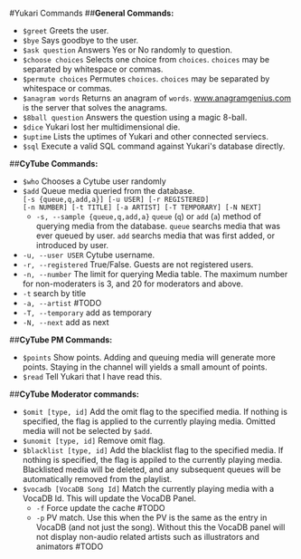 #Yukari Commands
##**General Commands:**
- `$greet` Greets the user.
- `$bye` Says goodbye to the user.
- `$ask question` Answers Yes or No randomly to question.
- `$choose choices` Selects one choice from `choices`. `choices` may be separated by whitespace or commas.
- `$permute choices` Permutes `choices`. `choices` may be separated by whitespace or commas.
- `$anagram words` Returns an anagram of `words`. www.anagramgenius.com is the server that solves the anagrams.
- `$8ball question` Answers the question using a magic 8-ball.
- `$dice` Yukari lost her multidimensional die.
- `$uptime` Lists the uptimes of Yukari and other connected serviecs.
- `$sql` Execute a valid SQL command against Yukari's database directly.

##**CyTube Commands:**
- `$who` Chooses a Cytube user randomly 
- `$add` Queue media queried from the database.  
 `[-s {queue,q,add,a}] [-u USER] [-r REGISTERED]`  
 `[-n NUMBER] [-t TITLE] [-a ARTIST] [-T TEMPORARY] [-N NEXT]`
  - `-s, --sample {queue,q,add,a}` `queue` (`q`) or `add` (`a`) method of querying media from the database. `queue` searchs media that was ever queued by user. `add` searchs media that was first added, or introduced by user.
 - `-u, --user USER` Cytube username.
 - `-r, --registered` True/False. Guests are not registered users.
 - `-n, --number` The limit for querying Media table. The maximum number for non-moderaters is 3, and 20 for moderators and above.
 - `-t` search by title
 - `-a, --artist` #TODO
 - `-T, --temporary` add as temporary
 - `-N, --next` add as next

##**CyTube PM Commands:**
- `$points`  Show points. Adding and queuing media will generate more points. Staying in the channel will yields a small amount of points.  
- `$read` Tell Yukari that I have read this.

##**CyTube Moderator commands:**
- `$omit [type, id]` Add the omit flag to the specified media. If nothing is specified, the flag is applied to the currently playing media. Omitted media will not be selected by `$add`.
- `$unomit [type, id]` Remove omit flag.
- `$blacklist [type, id]` Add the blacklist flag to the specified media. If nothing is specified, the flag is appiled to the currently playing media. Blacklisted media will be deleted, and any subsequent queues will be automatically removed from the playlist.
- `$vocadb [VocaDB Song Id]` Match the currently playing media with a VocaDB Id. This will update the VocaDB Panel.
  -   `-f` Force update the cache #TODO
  -   `-p` PV match. Use this when the PV is the same as the entry in VocaDB (and not just the song). Without this the VocaDB panel will not display non-audio related artists such as illustrators and animators #TODO
